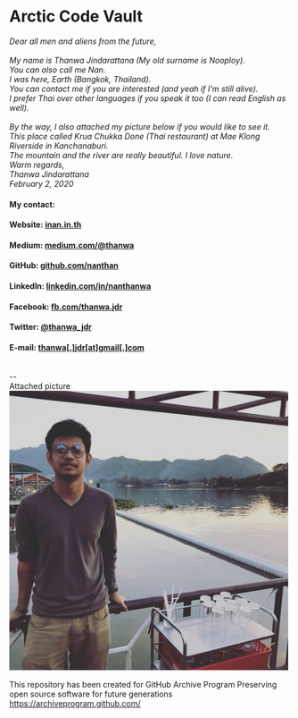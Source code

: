 # Arctic Code Vault

*Dear all men and aliens from the future,\
\
My name is Thanwa Jindarattana (My old surname is Nooploy).\
You can also call me Nan.\
I was here, Earth (Bangkok, Thailand).\
You can contact me if you are interested (and yeah if I'm still alive).\
I prefer Thai over other languages if you speak it too (I can read English as well).\
\
By the way, I also attached my picture below if you would like to see it.\
This place called Krua Chukka Done (Thai restaurant) at Mae Klong Riverside in Kanchanaburi.\
The mountain and the river are really beautiful. I love nature.
\
Warm regards,\
Thanwa Jindarattana\
February 2, 2020*

#### My contact:

#### **Website:** [inan.in.th](https://www.inan.in.th)
#### **Medium:** [medium.com/@thanwa](https://medium.com/@thanwa)
#### **GitHub:** [github.com/nanthan](https://github.com/nanthan)
#### **LinkedIn:** [linkedin.com/in/nanthanwa](https://www.linkedin.com/in/nanthanwa)
#### **Facebook:** [fb.com/thanwa.jdr](https://www.facebook.com/thanwa.jdr)
#### **Twitter:** [@thanwa_jdr](https://twitter.com/thanwa_jdr)
#### **E-mail:** [thanwa[.]jdr[at]gmail[.]com](mailto:thanwa.jdr@gmail.com)

\
--\
Attached picture\
<img src="./img/image.jpg" width="500" />

This repository has been created for GitHub Archive Program
Preserving open source software for future generations
https://archiveprogram.github.com/
